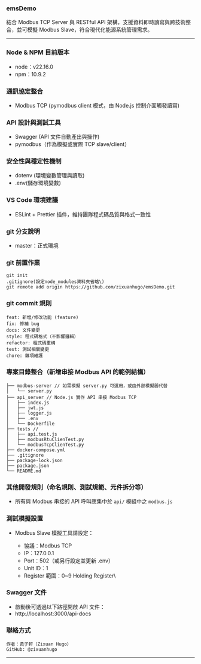 ### emsDemo

結合 Modbus TCP Server 與 RESTful API 架構，支援資料即時讀寫與跨技術整合，並可模擬 Modbus Slave，符合現代化能源系統管理需求。

---

### Node & NPM 目前版本

* node：v22.16.0
* npm：10.9.2

### 通訊協定整合

* Modbus TCP (pymodbus client 模式，由 Node.js 控制介面觸發讀寫)

### API 設計與測試工具

* Swagger (API 文件自動產出與操作)
* pymodbus（作為模擬或實際 TCP slave/client）

### 安全性與穩定性機制
* dotenv (環境變數管理與讀取)
* .env(儲存環境變數)

<!-- ### Docker 容器化 -->
<!-- * 各模組具獨立 Dockerfile 並透過 docker-compose 整合，模擬器與 API 自動連接 -->

### VS Code 環境建議
* ESLint + Prettier 插件，維持團隊程式碼品質與格式一致性

### git 分支說明

<!-- * develop：測試環境(開發人員)
* staging：測試環境(user) -->
* master：正式環境

### git 前置作業

```
git init
.gitignore(設定node_modules資料夾省略\)
git remote add origin https://github.com/zixuanhugo/emsDemo.git

```

### git commit 規則

```
feat: 新增/修改功能 (feature)
fix: 修補 bug
docs: 文件變更
style: 程式碼格式（不影響邏輯）
refactor: 程式碼重構 
test: 測試相關變更
chore: 雜項維護
```

### 專案目錄整合（新增串接 Modbus API 的範例結構）

```
├── modbus-server // 如需模擬 server.py 可選用，或由外部模擬器代替
│   └── server.py
├── api_server // Node.js 實作 API 串接 Modbus TCP
│   ├── index.js
│   ├── jwt.js
│   ├── logger.js
│   ├── .env
│   └── Dockerfile
├── tests // 
│   ├── api.test.js
│   ├── modbusRtuClienTest.py
│   └── modbusTcpClienTest.py
├── docker-compose.yml
├── .gitignore
├── package-lock.json
├── package.json
└── README.md
```

### 其他開發規則（命名規則、測試規範、元件拆分等）

* 所有與 Modbus 串接的 API 呼叫應集中於 `api/` 模組中之 `modbus.js`

### 測試模擬設置

* Modbus Slave 模擬工具請設定：

  * 協議：Modbus TCP
  * IP：127.0.0.1
  * Port：502（或另行設定並更新 .env）
  * Unit ID：1
  * Register 範圍：0\~9 Holding Register\


### Swagger 文件
* 啟動後可透過以下路徑開啟 API 文件：
* http://localhost:3000/api-docs


### 聯絡方式

```
作者：黃子軒（Zixuan Hugo）
GitHub: @zixuanhugo

```
---
